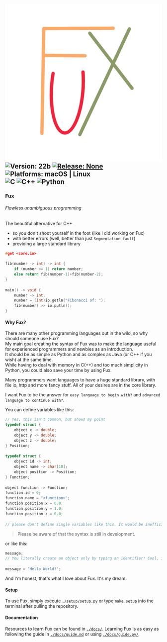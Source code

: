 ![Image missing](./art/logo.PNG)
![Version: 22b](https://img.shields.io/badge/Version-22b-informational)
[![Release: None](https://img.shields.io/badge/Release-None-inactive)](https://github.com/Fuechs/fuxlang/releases/latest)
![Platforms: macOS | Linux](https://img.shields.io/badge/Platforms-macOS_|_Linux-success)<br>
![C](https://img.shields.io/badge/C18-A8B9CC?logo=c&logoColor=white)
![C++](https://img.shields.io/badge/C++14-00599C?logo=c%2b%2b)
![Python](https://img.shields.io/badge/Python_3.10.4-3776AB?logo=python&logoColor=white)
---
<!--
![Typescript](https://img.shields.io/badge/Typescript-3178C6?logo=typescript&logoColor=white)
![Java](https://img.shields.io/badge/Java-007396?logo=java)
![Ruby](https://img.shields.io/badge/Ruby-CC342D?&logo=ruby)
-->

<!-- FUX COLORS - #fcaa68 - #ec243c -->

### Fux
###### Flawless unambiguous programming
The beautiful alternative for C++ 
- so you don't shoot yourself in the foot (like I did working on Fux)
- with better errors (well, better than just `Segmentation fault`)
- providing a large standard library

```cpp
#get <core.io>

fib(number -> int) -> int {
    if (number <= 1) return number;
    else return fib(number-1)+fib(number-2);
}

main() -> void {
    number -> int;
    number = (int)io.getln("Fibonacci of: ");
    fib(number) >> io.putln();
}
```

#### Why Fux?

There are many other programming languages out in the wild, so why should someone use Fux? \
My main goal creating the syntax of Fux was to make the language useful for experienced programmers and newbies as an introduction. \
It should be as simple as Python and as complex as Java (or C++ if you wish) at the same time. \
While having to deal with memory in C(++) and too much simplicity in Python, you could also save your time by using Fux. 

Many programmers want languages to have a huge standard library, with file io, http and more fancy stuff. All of your desires are in the core library.

I want Fux to be the answer for `easy language to begin with?`  and `advanced language to continue with?`.

You can define variables like this:

```cpp
// Yes, this isn't common, but shows my point
typedef struct {
    object x -> double;
    object y -> double;
    object z -> double;
} Position;

typedef struct {
    object id -> int;
    object name -> char[10];
    object position -> Position;
} Function;

object function -> Function;
function.id = 0;
function.name = "<function>";
function.position.x = 0.0;
function.position.y = 1.0;
function.position.z = 0.0;

// please don't define single variables like this. It would be inefficient af.
```

> Please be aware of that the syntax is still in development.

or like this:

```cpp
message;
// You literally create an object only by typing an identifier! Cool, isn't it?

message = "Hello World!";
```

And I'm honest, that's what I love about Fux. It's my dream.

#### Setup

To use Fux, simply execute [`./setup/setup.py`](./setup/setup.py) or type [`make setup`](./Makefile) into the terminal after pulling the repository.

#### Documentation

Resources to learn Fux can be found in [`./docs/`](./docs/).
Learning Fux is as easy as following the guide in [`./docs/guide.md`](./docs/guide.md) or using [`./docs/guide.py/`](./docs/guide.py).
